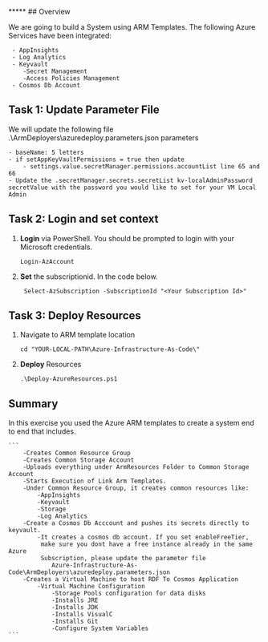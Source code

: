 ***** ## Overview

We are going to build a System using ARM Templates. The following Azure Services have been integrated:
```
 - AppInsights
 - Log Analytics 
 - Keyvault
    -Secret Management
    -Access Policies Management
 - Cosmos Db Account
```

## Task 1: Update Parameter File

We will update the following file .\ArmDeployers\azuredeploy.parameters.json parameters

    - baseName: 5 letters 
    - if setAppKeyVaultPermissions = true then update
        - settings.value.secretManager.permissions.accountList line 65 and 66
    - Update the .secretManager.secrets.secretList kv-localAdminPassword secretValue with the password you would like to set for your VM Local Admin

## Task 2: Login and set context

1. __Login__ via PowerShell. You should be prompted to login with your Microsoft credentials. 
    ```
    Login-AzAccount
    ```
1.  __Set__ the subscriptionid. In the code below.
    ```
     Select-AzSubscription -SubscriptionId "<Your Subscription Id>"
    ```
## Task 3: Deploy Resources

1. Navigate to ARM template location
    ```
    cd "YOUR-LOCAL-PATH\Azure-Infrastructure-As-Code\"
    ```

2.  __Deploy__  Resources

    ```
    .\Deploy-AzureResources.ps1
    ```
## Summary

In this exercise you used the Azure ARM templates to create a system end to end that includes.

    ```
        -Creates Common Resource Group
        -Creates Common Storage Account
        -Uploads everything under ArmResources Folder to Common Storage Account
        -Starts Execution of Link Arm Templates.
        -Under Common Resource Group, it creates common resources like:
            -AppInsights
            -Keyvault
            -Storage
            -Log Analytics
        -Create a Cosmos Db Acccount and pushes its secrets directly to keyvault.
            -It creates a cosmos db account. If you set enableFreeTier,
             make sure you dont have a free instance already in the same Azure
             Subscription, please update the parameter file 
                Azure-Infrastructure-As-Code\ArmDeployers\azuredeploy.parameters.json
        -Creates a Virtual Machine to host RDF To Cosmos Application
            -Virtual Machine Configuration
                -Storage Pools configuration for data disks
                -Installs JRE
                -Installs JDK
                -Installs VisualC
                -Installs Git
                -Configure System Variables
    ```
